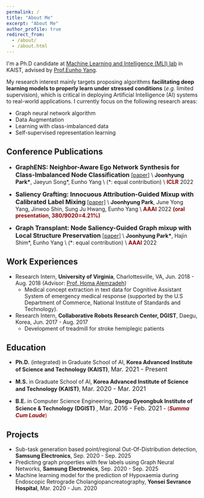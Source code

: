 ```yaml
---
permalink: /
title: "About Me"
excerpt: "About Me"
author_profile: true
redirect_from:
  - /about/
  - /about.html
---
```


I'm a Ph.D candidate at [Machine Learning and Intelligence (MLI) lab](https://mli.kaist.ac.kr/) in KAIST, advised by [Prof.Eunho Yang](https://sites.google.com/site/yangeh/publications).

My research interest mainly targets proposing algorithms **facilitating deep learning models to properly learn under stressed conditions** (*e.g.* limited supervision), which is critical in deploying Artificial Intelligence (AI) systems to real-world applications. I currently focus on the following research areas:
- Graph neural network algorithm
- Data Augmentation
- Learning with class-imbalanced data
- Self-supervised representation learning


## Conference Publications

- <font size="3">**GraphENS: Neighbor-Aware Ego Network Synthesis for Class-Imbalanced Node Classification**</font>
[[paper]](https://openreview.net/pdf?id=MXEl7i-iru) \\ 
 **Joonhyung Park\***, Jaeyun Song\*, Eunho Yang \\
 (\*: equal contribution) \\
<span style="color:darkred">**ICLR**</span> 2022

- <font size="3">**Saliency Grafting: Innocuous Attribution-Guided Mixup with Calibrated Label Mixing**</font>
[[paper]](https://https://arxiv.org/abs/2112.08796) \\
**Joonhyung Park**, June Yong Yang, Jinwoo Shin, Sung Ju Hwang, Eunho Yang \\
<span style="color:darkred">**AAAI**</span> 2022 <span style="color:darkred">**(oral presentation, 380/9020=4.21\%)**</span>

- <font size="3">**Graph Transplant: Node Saliency-Guided Graph mixup with Local Structure Preservation**</font>
[[paper]](https://https://arxiv.org/abs/2111.05639) \\
**Joonhyung Park\***, Hajin Shim\*, Eunho Yang \\
 (\*: equal contribution) \\
<span style="color:darkred">**AAAI**</span> 2022

## Work Experiences
- Research Intern, **University of Virginia**, Charlottesville, VA, Jun. 2018 - Aug. 2018  (Advisor: [Prof. Homa Alemzadeh](https://homa-alem.github.io/))
  - Medical concept extraction in text data for Cognitive Assistant System of emergency medical response (supported by the U.S Department of Commerce, National Institute of Standards and Technology).
- Research Intern, **Collaborative Robots Research Center, DGIST**, Daegu, Korea, Jun. 2017 - Aug. 2017
  - Development of treadmill for stroke hemiplegic patients

## Education
- **Ph.D.** (integrated) in Graduate School of AI, **Korea Advanced Institute of Science and Technology (KAIST)**</a>, <font size="3">Mar. 2021 - Present</font> 

- **M.S.** in Graduate School of AI, **Korea Advanced Institute of Science and Technology (KAIST)**</a>, <font size="3">Mar. 2020 - Mar. 2021</font> 

- **B.E.** in Computer Science Engineering, **Daegu Gyeongbuk Institute of Science & Technology (DGIST)** </a>, <font size="3">Mar. 2016 - Feb. 2021</font> - <span style="color:darkred">(***Summa Cum Laude***)</span>

## Projects
- Sub-task generation based point/regional Out-Of-Distribution detection, **Samsung Electronics**, Sep. 2020 - Sep. 2025
- Predicting graph properties with few labels using Graph Neural Networks, **Samsung Electronics**, Sep. 2020 - Sep. 2025
- Machine learning model for the prediction of Hypoxaemia during Endoscopic Retrograde Cholangiopancreatography, **Yonsei Sevrance Hospital**, Mar. 2020 - Jun. 2020


 

